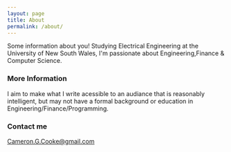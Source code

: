 ```yaml
---
layout: page
title: About
permalink: /about/
---
```


Some information about you!
Studying Electrical Engineering at the University of New South Wales,
I'm passionate about Engineering,Finance & Computer Science.

### More Information

I aim to make what I write acessible to an audiance that is reasonably intelligent, but may not have a formal background or education in Engineering/Finance/Programming. 

### Contact me

[Cameron.G.Cooke@gmail.com](mailtoCameron.G.Cooke@gmail.com)